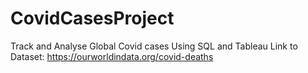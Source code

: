 # CovidCasesProject
Track and Analyse Global Covid cases 
Using SQL and Tableau
Link to Dataset: https://ourworldindata.org/covid-deaths

